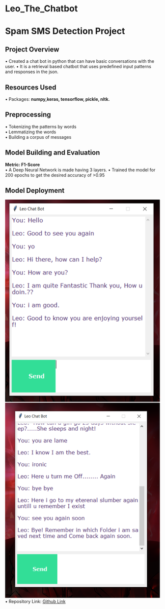 # Leo_The_Chatbot
# Spam SMS Detection Project

## Project Overview
• Created a chat bot in python that can have basic conversations with the user.
• It is a retrieval based chatbot that uses predefined input patterns and responses in the json.

## Resources Used
• Packages: **numpy,keras, tensorflow, pickle, nltk.**<br/>

## Preprocessing
• Tokenizing the patterns by words<br/>
• Lemmatizing the words<br/>
• Building a corpus of messages

## Model Building and Evaluation
**Metric: F1-Score**<br/>
• A Deep Neural Network is made having 3 layers.
• Trained the model for 200 epochs to get the desired accuracy of >0.95

## Model Deployment
![Prediction](readme-resources/s1.png)
![Prediction](readme-resources/s2.png)
• Repository Link: [Github Link](https://github.com/JSPurewal/Leo_The_Chatbot)<br />

